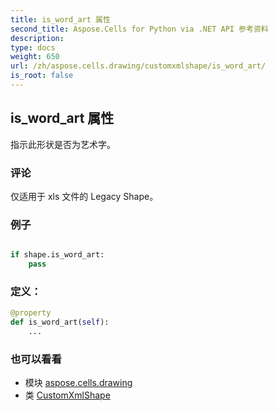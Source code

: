 ```yaml
---
title: is_word_art 属性
second_title: Aspose.Cells for Python via .NET API 参考资料
description:
type: docs
weight: 650
url: /zh/aspose.cells.drawing/customxmlshape/is_word_art/
is_root: false
---
```

## is_word_art 属性

指示此形状是否为艺术字。

### 评论

仅适用于 xls 文件的 Legacy Shape。

### 例子

```python

if shape.is_word_art:
    pass

```
### 定义：
```python
@property
def is_word_art(self):
    ...
```

### 也可以看看
* 模块 [aspose.cells.drawing](../../)
* 类 [CustomXmlShape](/cells/python-net/zh/aspose.cells.drawing/customxmlshape)
